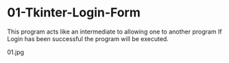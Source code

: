# 01-Tkinter-Login-Form
This program acts like an intermediate to allowing one to another program
If Login has been successful the program will be executed.

01.jpg
